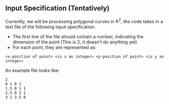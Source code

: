 ## Input Specification (Tentatively)

Currently, we will be processing polygonal curves in $\mathbb{R}^2$, the code takes in a text file of the following input specification:
- The first line of the file should contain a number, indicating the dimension of the point (This is 2, it doesn't do anything yet)
- For each point, they are represented as:
```
<x-position of point> <is x an integer> <y-position of point> <is y an integer>
```
An example file looks like:
```
2
0 1 0 1
1.5 0 1 1
2.5 0 2 1
3 1 3.5 0
```